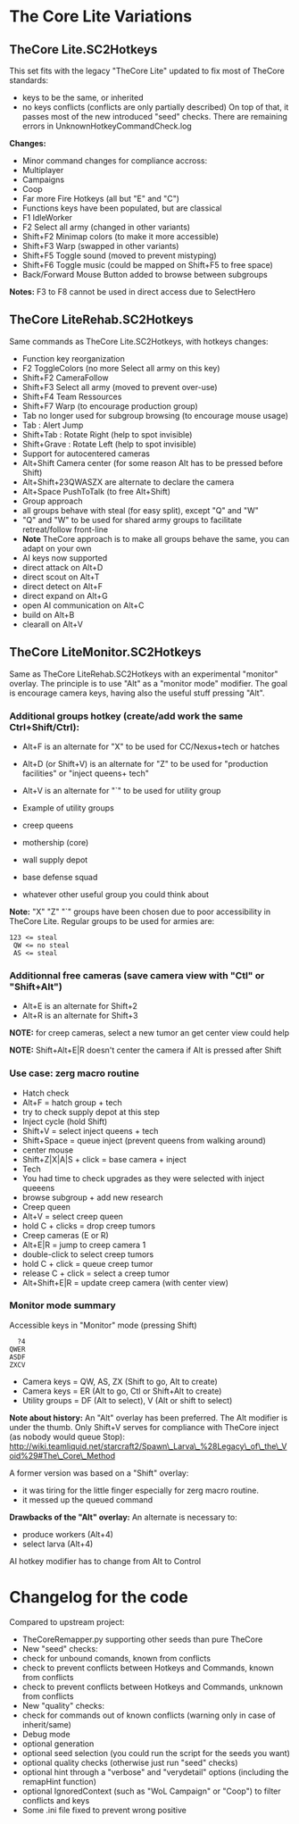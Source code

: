 The Core Lite Variations
========================

TheCore Lite.SC2Hotkeys
-----------------------

This set fits with the legacy "TheCore Lite" updated to fix most of TheCore standards:
* keys to be the same, or inherited
* no keys conflicts (conflicts are only partially described)
On top of that, it passes most of the new introduced "seed" checks.
There are remaining errors in UnknownHotkeyCommandCheck.log

**Changes:**
* Minor command changes for compliance accross:
 * Multiplayer
 * Campaigns
 * Coop
* Far more Fire Hotkeys (all but "E" and "C")
* Functions keys have been populated, but are classical
 * F1 IdleWorker
 * F2 Select all army (changed in other variants)
 * Shift+F2 Minimap colors (to make it more accessible)
 * Shift+F3 Warp (swapped in other variants)
 * Shift+F5 Toggle sound (moved to prevent mistyping)
 * Shift+F6 Toggle music (could be mapped on Shift+F5 to free space)
* Back/Forward Mouse Button added to browse between subgroups

**Notes:** F3 to F8 cannot be used in direct access due to SelectHero

TheCore LiteRehab.SC2Hotkeys
----------------------------

Same commands as TheCore Lite.SC2Hotkeys, with hotkeys changes:
* Function key reorganization
 * F2 ToggleColors (no more Select all army on this key)
 * Shift+F2 CameraFollow
 * Shift+F3 Select all army (moved to prevent over-use)
 * Shift+F4 Team Ressources
 * Shift+F7 Warp (to encourage production group)
* Tab no longer used for subgroup browsing (to encourage mouse usage)
 * Tab : Alert Jump
 * Shift+Tab : Rotate Right (help to spot invisible)
 * Shift+Grave : Rotate Left (help to spot invisible)
* Support for autocentered cameras
 * Alt+Shift Camera center (for some reason Alt has to be pressed before Shift)
 * Alt+Shift+23QWASZX are alternate to declare the camera
 * Alt+Space PushToTalk (to free Alt+Shift)
* Group approach
 * all groups behave with steal (for easy split), except "Q" and "W"
 * "Q" and "W" to be used for shared army groups to facilitate retreat/follow front-line
 * **Note** TheCore approach is to make all groups behave the same, you can adapt on your own
* AI keys now supported
 * direct attack on Alt+D
 * direct scout on Alt+T
 * direct detect on Alt+F
 * direct expand on Alt+G
 * open AI communication on Alt+C
 * build on Alt+B
 * clearall on Alt+V

TheCore LiteMonitor.SC2Hotkeys
--------------------------------

Same as TheCore LiteRehab.SC2Hotkeys with an experimental "monitor" overlay.
The principle is to use "Alt" as a "monitor mode" modifier.
The goal is encourage camera keys, having also the useful stuff pressing "Alt".

### Additional groups hotkey (create/add work the same Ctrl+Shift/Ctrl):
* Alt+F is an alternate for "X" to be used for CC/Nexus+tech or hatches
* Alt+D (or Shift+V) is an alternate for "Z" to be used for "production facilities" or "inject queens+ tech"
* Alt+V is an alternate for "`" to be used for utility group

* Example of utility groups
 * creep queens
 * mothership (core)
 * wall supply depot
 * base defense squad
 * whatever other useful group you could think about

**Note:** "X" "Z" "`" groups have been chosen due to poor accessibility in TheCore Lite.
Regular groups to be used for armies are:
```
123 <= steal
 QW <= no steal
 AS <= steal
```

### Additionnal free cameras (save camera view with "Ctl" or "Shift+Alt")
* Alt+E is an alternate for Shift+2
* Alt+R is an alternate for Shift+3

**NOTE:** for creep cameras, select a new tumor an get center view could help

**NOTE:** Shift+Alt+E|R doesn't center the camera if Alt is pressed after Shift

### Use case: zerg macro routine
* Hatch check
 * Alt+F = hatch group + tech 
 * try to check supply depot at this step
* Inject cycle (hold Shift)
 * Shift+V = select inject queens + tech
 * Shift+Space = queue inject (prevent queens from walking around)
 * center mouse
 * Shift+Z|X|A|S + click = base camera + inject
* Tech
 * You had time to check upgrades as they were selected with inject queeens
 * browse subgroup + add new research 
* Creep queen
 * Alt+V = select creep queen
 * hold C + clicks = drop creep tumors
* Creep cameras (E or R)
 * Alt+E|R = jump to creep camera 1
 * double-click to select creep tumors
 * hold C + click = queue creep tumor
 * release C + click = select a creep tumor
 * Alt+Shift+E|R = update creep camera (with center view)

### Monitor mode summary
Accessible keys in "Monitor" mode (pressing Shift)
```
  ?4
QWER
ASDF
ZXCV
```
* Camera keys = QW, AS, ZX (Shift to go, Alt to create)
* Camera keys = ER (Alt to go, Ctl or Shift+Alt to create)
* Utility groups = DF (Alt to select), V (Alt or shift to select)

**Note about history:**
An "Alt" overlay has been preferred.
The Alt modifier is under the thumb.
Only Shift+V serves for compliance with TheCore inject (as nobody would queue Stop):
http://wiki.teamliquid.net/starcraft2/Spawn\_Larva\_%28Legacy\_of\_the\_Void%29#The\_Core\_Method

A former version was based on a "Shift" overlay:
* it was tiring for the little finger especially for zerg macro routine.
* it messed up the queued command

**Drawbacks of the "Alt" overlay:**
An alternate is necessary to:
* produce workers (Alt+4)
* select larva (Alt+4)

AI hotkey modifier has to change from Alt to Control


Changelog for the code
======================

Compared to upstream project:
* TheCoreRemapper.py supporting other seeds than pure TheCore
* New "seed" checks:
 * check for unbound comands, known from conflicts
 * check to prevent conflicts between Hotkeys and Commands, known from conflicts
 * check to prevent conflicts between Hotkeys and Commands, unknown from conflicts
* New "quality" checks:
 * check for commands out of known conflicts (warning only in case of inherit/same)
* Debug mode
 * optional generation
 * optional seed selection (you could run the script for the seeds you want)
 * optional quality checks (otherwise just run "seed" checks)
 * optional hint through a "verbose" and "verydetail" options (including the remapHint function)
 * optional IgnoredContext (such as "WoL Campaign" or "Coop") to filter conflicts and keys
* Some .ini file fixed to prevent wrong positive
